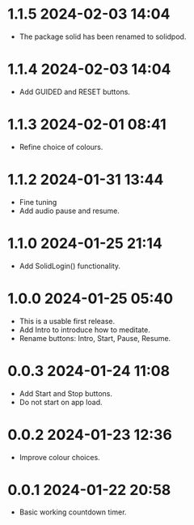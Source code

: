 # 1.1.5 2024-02-03 14:04

+ The package solid has been renamed to solidpod.

# 1.1.4 2024-02-03 14:04

+ Add GUIDED and RESET buttons.

# 1.1.3 2024-02-01 08:41

+ Refine choice of colours.

# 1.1.2 2024-01-31 13:44

+ Fine tuning
+ Add audio pause and resume.

# 1.1.0 2024-01-25 21:14

+ Add SolidLogin() functionality.

# 1.0.0 2024-01-25 05:40

+ This is a usable first release.
+ Add Intro to introduce how to meditate.
+ Rename buttons: Intro, Start, Pause, Resume.

# 0.0.3 2024-01-24 11:08

+ Add Start and Stop buttons.
+ Do not start on app load.

# 0.0.2 2024-01-23 12:36

+ Improve colour choices.

# 0.0.1 2024-01-22 20:58

+ Basic working countdown timer.
